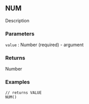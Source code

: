 ## NUM

Description

### Parameters
`value` : Number (required) - argument

### Returns
Number

### Examples
```
// returns VALUE
NUM()
```